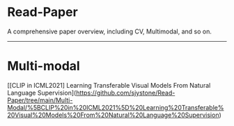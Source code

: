 # Read-Paper
A comprehensive paper overview, including CV, Multimodal, and so on.

---

# Multi-modal
[\[CLIP in ICML2021] Learning Transferable Visual Models From Natural Language Supervision](https://github.com/sjystone/Read-Paper/tree/main/Multi-Modal/%5BCLIP%20in%20ICML2021%5D%20Learning%20Transferable%20Visual%20Models%20From%20Natural%20Language%20Supervision)
